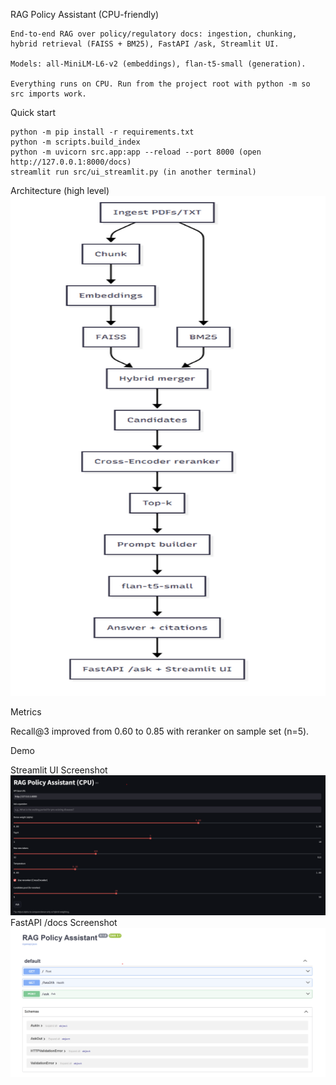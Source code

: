 RAG Policy Assistant (CPU-friendly)

    End-to-end RAG over policy/regulatory docs: ingestion, chunking, hybrid retrieval (FAISS + BM25), FastAPI /ask, Streamlit UI.
    
    Models: all-MiniLM-L6-v2 (embeddings), flan-t5-small (generation).
    
    Everything runs on CPU. Run from the project root with python -m so src imports work.

Quick start

    python -m pip install -r requirements.txt
    python -m scripts.build_index
    python -m uvicorn src.app:app --reload --port 8000 (open http://127.0.0.1:8000/docs)
    streamlit run src/ui_streamlit.py (in another terminal)

<!-- Architecture Diagram -->
Architecture (high level)
<img src="data/arc.png" alt="Architecture Diagram" width="800" height="800"/>



Metrics

Recall@3 improved from 0.60 to 0.85 with reranker on sample set (n=5).

Demo

Streamlit UI Screenshot
![Streamlit UI Screenshot](data/streamlitUI.png)
FastAPI /docs Screenshot
![FastAPI](data/FASTapi.png)